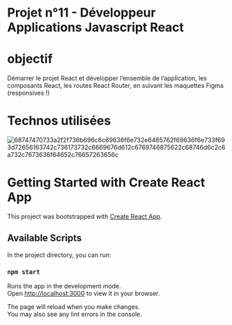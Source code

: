 # Projet n°11 - Développeur Applications Javascript React

# objectif 

Démarrer le projet React et développer l’ensemble de l’application, les composants React, les routes React Router, en suivant les maquettes Figma (responsives !)

# Technos utilisées
![68747470733a2f2f736b696c6c69636f6e732e6465762f69636f6e733f693d72656163742c736173732c6669676d612c6769746875622c68746d6c2c6a732c7673636f64652c76657263656c](https://github.com/Erkomxtil/kasa/assets/49149539/26fc9fa6-763c-4c8c-9c20-622bb6f5a0bb)

# Getting Started with Create React App

This project was bootstrapped with [Create React App](https://github.com/facebook/create-react-app).

## Available Scripts

In the project directory, you can run:

### `npm start`

Runs the app in the development mode.\
Open [http://localhost:3000](http://localhost:3000) to view it in your browser.

The page will reload when you make changes.\
You may also see any lint errors in the console.
